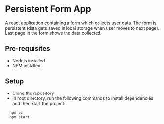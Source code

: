 # Persistent Form App

A react application containing a form which collects user data. The form is persistent (data gets saved in local storage when user moves to next page). Last page in the form shows the data collected.


## Pre-requisites
- Nodejs installed
- NPM installed

## Setup
- Clone the repository
- In root directory, run the following commands to install dependencies and then start the project:
```
  npm ci
  npm start
```

